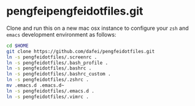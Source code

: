 pengfeipengfeidotfiles.git
============
Clone and run this on a new mac osx instance to
configure your `zsh` and `emacs` development environment as follows:

```sh
cd $HOME
git clone https://github.com/dafei/pengfeidotfiles.git
ln -s pengfeidotfiles/.screenrc .
ln -s pengfeidotfiles/.bash_profile .
ln -s pengfeidotfiles/.bashrc .
ln -s pengfeidotfiles/.bashrc_custom .
ln -s pengfeidotfiles/.zshrc .
mv .emacs.d .emacs.d~
ln -s pengfeidotfiles/.emacs.d .
ln -s pengfeidotfiles/.vimrc .
```

